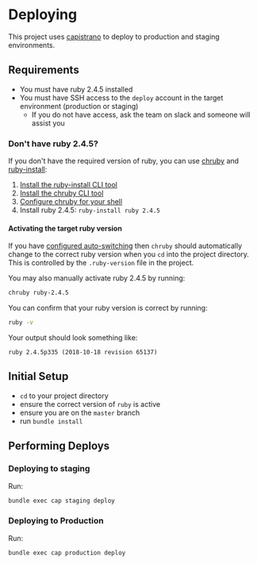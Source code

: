 # Deploying
This project uses [capistrano](https://github.com/capistrano/capistrano) to deploy to production and staging environments.

## Requirements
- You must have ruby 2.4.5 installed
- You must have SSH access to the `deploy` account in the target environment (production or staging)
    - If you do not have access, ask the team on slack and someone will assist you

### Don't have ruby 2.4.5?
If you don't have the required version of ruby, you can use [chruby](https://github.com/postmodern/chruby) and [ruby-install](https://github.com/postmodern/ruby-install):

1. [Install the ruby-install CLI tool](https://github.com/postmodern/ruby-install#install)
2. [Install the chruby CLI tool](https://github.com/postmodern/chruby#install)
3. [Configure chruby for your shell](https://github.com/postmodern/chruby#configuration)
3. Install ruby 2.4.5: `ruby-install ruby 2.4.5`


#### Activating the target ruby version
If you have [configured auto-switching](https://github.com/postmodern/chruby#auto-switching)
then `chruby` should automatically change to the correct ruby version when you
`cd` into the project directory. This is controlled by the `.ruby-version` file
in the project.

You may also manually activate ruby 2.4.5 by running:
```sh
chruby ruby-2.4.5
```

You can confirm that your ruby version is correct by running:
```sh
ruby -v
```
Your output should look something like:
```
ruby 2.4.5p335 (2018-10-18 revision 65137)
```

## Initial Setup
- `cd` to your project directory
- ensure the correct version of `ruby` is active
- ensure you are on the `master` branch
- run `bundle install`


## Performing Deploys
### Deploying to staging
Run:
```sh
bundle exec cap staging deploy
```

### Deploying to Production
Run:
```sh
bundle exec cap production deploy
```
